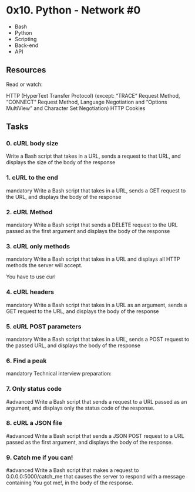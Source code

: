 # 0x10. Python - Network #0
- Bash
- Python
- Scripting
- Back-end
- API


## Resources
Read or watch:

HTTP (HyperText Transfer Protocol) (except: “TRACE” Request Method, “CONNECT” Request Method, Language Negotiation and “Options MultiView” and Character Set Negotiation)
HTTP Cookies


## Tasks
### 0. cURL body size
Write a Bash script that takes in a URL, sends a request to that URL, and displays the size of the body of the response

### 1. cURL to the end
mandatory
Write a Bash script that takes in a URL, sends a GET request to the URL, and displays the body of the response

### 2. cURL Method
mandatory
Write a Bash script that sends a DELETE request to the URL passed as the first argument and displays the body of the response


### 3. cURL only methods
mandatory
Write a Bash script that takes in a URL and displays all HTTP methods the server will accept.

You have to use curl


### 4. cURL headers
mandatory
Write a Bash script that takes in a URL as an argument, sends a GET request to the URL, and displays the body of the response


### 5. cURL POST parameters
mandatory
Write a Bash script that takes in a URL, sends a POST request to the passed URL, and displays the body of the response


### 6. Find a peak
mandatory
Technical interview preparation:


### 7. Only status code
#advanced
Write a Bash script that sends a request to a URL passed as an argument, and displays only the status code of the response.


### 8. cURL a JSON file
#advanced
Write a Bash script that sends a JSON POST request to a URL passed as the first argument, and displays the body of the response.


### 9. Catch me if you can!
#advanced
Write a Bash script that makes a request to 0.0.0.0:5000/catch_me that causes the server to respond with a message containing You got me!, in the body of the response.